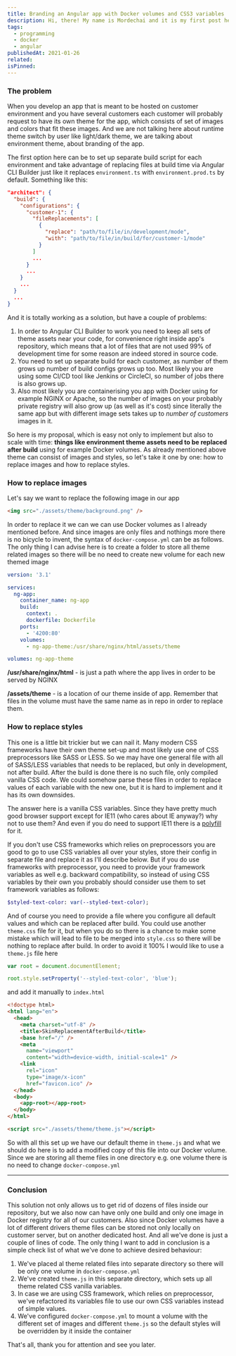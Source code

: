 ```yaml
---
title: Branding an Angular app with Docker volumes and CSS3 variables
description: Hi, there! My name is Mordechai and it is my first post here. I thought what to write about and came up with an idea of sharing small tips and tricks which made my life as a developer a little bit easier, so here am I
tags:
  - programming
  - docker
  - angular
publishedAt: 2021-01-26
related:
isPinned:
---
```


### The problem

When you develop an app that is meant to be hosted on customer environment and you have several customers each customer will probably request to have its own theme for the app, which consists of set of images and colors that fit these images. And we are not talking here about runtime theme switch by user like light/dark theme, we are talking about environment theme, about branding of the app.

The first option here can be to set up separate build script for each environment and take advantage of replacing files at build time via Angular CLI Builder just like it replaces `environment.ts` with `environment.prod.ts` by default. Something like this:

```json
"architect": {
  "build": {
    "configurations": {
      "customer-1": {
        "fileReplacements": [
          {
            "replace": "path/to/file/in/development/mode",
            "with": "path/to/file/in/build/for/customer-1/mode"
          }
        ]
        ...
      }
      ...
    }
    ...
  }
  ...
}
```

And it is totally working as a solution, but have a couple of problems:

1. In order to Angular CLI Builder to work you need to keep all sets of theme assets near your code, for convenience right inside app's repository, which means that a lot of files that are not used 99% of development time for some reason are indeed stored in source code.
2. You need to set up separate build for each customer, as number of them grows up number of build configs grows up too. Most likely you are using some CI/CD tool like Jenkins or CircleCI, so number of jobs there is also grows up.
3. Also most likely you are containerising you app with Docker using for example NGINX or Apache, so the number of images on your probably private registry will also grow up (as well as it's cost) since literally the same app but with different image sets takes up to _number of customers_ images in it.

So here is my proposal, which is easy not only to implement but also to scale with time: **things like environment theme assets need to be replaced after build** using for example Docker volumes. As already mentioned above theme can consist of images and styles, so let's take it one by one: how to replace images and how to replace styles.

### How to replace images

Let's say we want to replace the following image in our app

```html
<img src="./assets/theme/background.png" />
```

In order to replace it we can we can use Docker volumes as I already mentioned before. And since images are only files and nothings more there is no bicycle to invent, the syntax of `docker-compose.yml` can be as follows. The only thing I can advise here is to create a folder to store all theme related images so there will be no need to create new volume for each new themed image

```yaml
version: '3.1'

services:
  ng-app:
    container_name: ng-app
    build:
      context: .
      dockerfile: Dockerfile
    ports:
      - '4200:80'
    volumes:
      - ng-app-theme:/usr/share/nginx/html/assets/theme

volumes: ng-app-theme
```

**/usr/share/nginx/html** - is just a path where the app lives in order to be served by NGINX

**/assets/theme** - is a location of our theme inside of app. Remember that files in the volume must have the same name as in repo in order to replace them.

### How to replace styles

This one is a little bit trickier but we can nail it. Many modern CSS frameworks have their own theme set-up and most likely use one of CSS preprocessors like SASS or LESS. So we may have one general file with all of SASS/LESS variables that needs to be replaced, but only in development, not after build. After the build is done there is no such file, only compiled vanilla CSS code. We could somehow parse these files in order to replace values of each variable with the new one, but it is hard to implement and it has its own downsides.

The answer here is a vanilla CSS variables. Since they have pretty much good browser support except for IE11 (who cares about IE anyway?) why not to use them? And even if you do need to support IE11 there is a [polyfill](https://github.com/nuxodin/ie11CustomProperties) for it.

If you don't use CSS frameworks which relies on preprocessors you are good to go to use CSS variables all over your styles, store their config in separate file and replace it as I'll describe below. But if you do use frameworks with preprocessor, you need to provide your framework variables as well e.g. backward compatibility, so instead of using CSS variables by their own you probably should consider use them to set framework variables as follows:

```sass
$styled-text-color: var(--styled-text-color);
```

And of course you need to provide a file where you configure all default values and which can be replaced after build. You could use another `theme.css` file for it, but when you do so there is a chance to make some mistake which will lead to file to be merged into `style.css` so there will be nothing to replace after build. In order to avoid it 100% I would like to use a `theme.js` file here

```javascript
var root = document.documentElement;

root.style.setProperty('--styled-text-color', 'blue');
```

and add it manually to `index.html`

```html
<!doctype html>
<html lang="en">
  <head>
    <meta charset="utf-8" />
    <title>SkinReplacementAfterBuild</title>
    <base href="/" />
    <meta
      name="viewport"
      content="width=device-width, initial-scale=1" />
    <link
      rel="icon"
      type="image/x-icon"
      href="favicon.ico" />
  </head>
  <body>
    <app-root></app-root>
  </body>
</html>

<script src="./assets/theme/theme.js"></script>
```

So with all this set up we have our default theme in `theme.js` and what we should do here is to add a modified copy of this file into our Docker volume. Since we are storing all theme files in one directory e.g. one volume there is no need to change `docker-compose.yml`

---

### Conclusion

This solution not only allows us to get rid of dozens of files inside our repository, but we also now can have only one build and only one image in Docker registry for all of our customers. Also since Docker volumes have a lot of different drivers theme files can be stored not only locally on customer server, but on another dedicated host. And all we've done is just a couple of lines of code. The only thing I want to add in conclusion is a simple check list of what we've done to achieve desired behaviour:

1. We've placed al theme related files into separate directory so there will be only one volume in `docker-compose.yml`
2. We've created `theme.js` in this separate directory, which sets up all theme related CSS vanilla variables.
3. In case we are using CSS framework, which relies on preprocessor, we've refactored its variables file to use our own CSS variables instead of simple values.
4. We've configured `docker-compose.yml` to mount a volume with the different set of images and different `theme.js` so the default styles will be overridden by it inside the container

That's all, thank you for attention and see you later.
